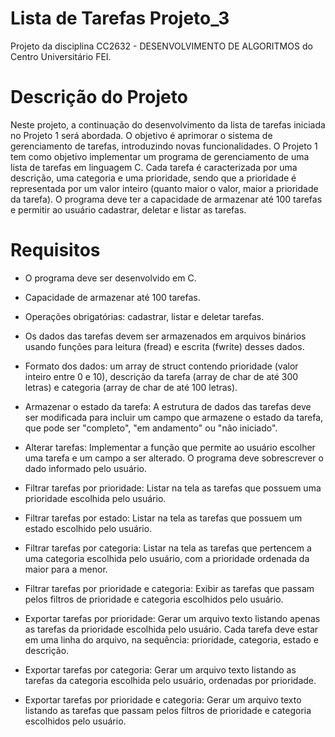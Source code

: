 # Lista de Tarefas Projeto_3
Projeto da disciplina CC2632 - DESENVOLVIMENTO DE ALGORITMOS do Centro Universitário FEI.

# Descrição do Projeto

Neste projeto, a continuação do desenvolvimento da lista de tarefas iniciada no Projeto 1 será abordada. O objetivo é aprimorar o sistema de gerenciamento de tarefas, introduzindo novas funcionalidades. O Projeto 1 tem como objetivo implementar um programa de gerenciamento de uma lista de tarefas em linguagem C. Cada tarefa é caracterizada por uma descrição, uma categoria e uma prioridade, sendo que a prioridade é representada por um valor inteiro (quanto maior o valor, maior a prioridade da tarefa). O programa deve ter a capacidade de armazenar até 100 tarefas e permitir ao usuário cadastrar, deletar e listar as tarefas.

# Requisitos

* O programa deve ser desenvolvido em C.

* Capacidade de armazenar até 100 tarefas.

* Operações obrigatórias: cadastrar, listar e deletar tarefas.

* Os dados das tarefas devem ser armazenados em arquivos binários usando funções para leitura (fread) e escrita (fwrite) desses dados.

* Formato dos dados: um array de struct contendo prioridade (valor inteiro entre 0 e 10), descrição da tarefa (array de char de até 300 letras) e categoria (array de char de até 100 letras).

* Armazenar o estado da tarefa: A estrutura de dados das tarefas deve ser modificada para incluir um campo que armazene o estado da tarefa, que pode ser "completo", "em andamento" ou "não iniciado".

* Alterar tarefas: Implementar a função que permite ao usuário escolher uma tarefa e um campo a ser alterado. O programa deve sobrescrever o dado informado pelo usuário.

* Filtrar tarefas por prioridade: Listar na tela as tarefas que possuem uma prioridade escolhida pelo usuário.

* Filtrar tarefas por estado: Listar na tela as tarefas que possuem um estado escolhido pelo usuário.

* Filtrar tarefas por categoria: Listar na tela as tarefas que pertencem a uma categoria escolhida pelo usuário, com a prioridade ordenada da maior para a menor.

* Filtrar tarefas por prioridade e categoria: Exibir as tarefas que passam pelos filtros de prioridade e categoria escolhidos pelo usuário.

* Exportar tarefas por prioridade: Gerar um arquivo texto listando apenas as tarefas da prioridade escolhida pelo usuário. Cada tarefa deve estar em uma linha do arquivo, na sequência: prioridade, categoria, estado e descrição.

* Exportar tarefas por categoria: Gerar um arquivo texto listando as tarefas da categoria escolhida pelo usuário, ordenadas por prioridade.

* Exportar tarefas por prioridade e categoria: Gerar um arquivo texto listando as tarefas que passam pelos filtros de prioridade e categoria escolhidos pelo usuário.
